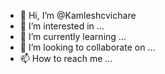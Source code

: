 - 👋 Hi, I’m @Kamleshcvichare
- 👀 I’m interested in ...
- 🌱 I’m currently learning ...
- 💞️ I’m looking to collaborate on ...
- 📫 How to reach me ...

<!---
Kamleshcvichare/Kamleshcvichare is a ✨ special ✨ repository because its `README.md` (this file) appears on your GitHub profile.
You can click the Preview link to take a look at your changes.
--->
